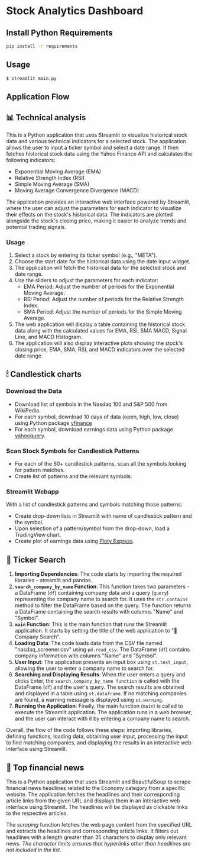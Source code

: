 # Stock Analytics Dashboard

## Install Python Requirements

```bash
pip install -r requirements
```

## Usage

```bash
$ streamlit main.py
```

## Application Flow

## 📊 Technical analysis

This is a Python application that uses Streamlit to visualize historical stock data and various technical indicators for a selected stock. The application allows the user to input a ticker symbol and select a date range. It then fetches historical stock data using the Yahoo Finance API and calculates the following indicators:

* Exponential Moving Average (EMA)
* Relative Strength Index (RSI)
* Simple Moving Average (SMA)
* Moving Average Convergence Divergence (MACD)

The application provides an interactive web interface powered by Streamlit, where the user can adjust the parameters for each indicator to visualize their effects on the stock's historical data. The indicators are plotted alongside the stock's closing price, making it easier to analyze trends and potential trading signals.

### Usage
1. Select a stock by entering its ticker symbol (e.g., "META").
2. Choose the start date for the historical data using the date input widget.
3. The application will fetch the historical data for the selected stock and date range.
4. Use the sliders to adjust the parameters for each indicator:
    * EMA Period: Adjust the number of periods for the Exponential Moving Average.
    * RSI Period: Adjust the number of periods for the Relative Strength Index.
    * SMA Period: Adjust the number of periods for the Simple Moving Average.
5. The web application will display a table containing the historical stock data along with the calculated values for EMA, RSI, SMA MACD, Signal Line, and MACD Histogram.
6. The application will also display interactive plots showing the stock's closing price, EMA, SMA, RSI, and MACD indicators over the selected date range.


## 🕯 Candlestick charts

### Download the Data

* Download list of symbols in the Nasdaq 100 and S&P 500 from WikiPedia.
* For each symbol, download 10 days of data (open, high, low, close) using Python package [yfinance](https://pypi.org/project/yfinance/)
* For each symbol, download earnings data using Python package [yahooquery](https://yahooquery.dpguthrie.com).

### Scan Stock Symbols for Candlestick Patterns

* For each of the 60+ candlestick patterns, scan all the symbols looking for pattern matches.
* Create list of patterns and the relevant symbols.

### Streamlit Webapp

With a list of candlestick patterns and symbols matching those patterns:

* Create drop-down lists in Streamlit with name of candlestick pattern and the symbol.
* Upon selection of a pattern/symbol from the drop-down, load a TradingView chart.
* Create plot of earnings data using [Ploty Express](https://plotly.com/python/plotly-express/).

## 🔎 Ticker Search

1. **Importing Dependencies**: The code starts by importing the required libraries - streamlit and pandas.
2. **```search_company_by_name``` Function**: This function takes two parameters - a DataFrame (```df```) containing company data and a query (```query```) representing the company name to search for. It uses the ```str.contains``` method to filter the DataFrame based on the query. The function returns a DataFrame containing the search results with columns "Name" and "Symbol".
3. **```main``` Function**: This is the main function that runs the Streamlit application. It starts by setting the title of the web application to "🔎 Company Search".
4. **Loading Data**: The code loads data from the CSV file named "nasdaq_screener.csv" using ```pd.read_csv```. The DataFrame (```df```) contains company information with columns "Name" and "Symbol".
5. **User Input**: The application presents an input box using ```st.text_input```, allowing the user to enter a company name to search for.
6. **Searching and Displaying Results**: When the user enters a query and clicks Enter, the ```search_company_by_name function``` is called with the DataFrame (```df```) and the user's query. The search results are obtained and displayed in a table using ```st.dataframe```. If no matching companies are found, a warning message is displayed using ```st.warning```.
7. **Running the Application**: Finally, the main function (```main```) is called to execute the Streamlit application. The application runs in a web browser, and the user can interact with it by entering a company name to search.

Overall, the flow of the code follows these steps: importing libraries, defining functions, loading data, obtaining user input, processing the input to find matching companies, and displaying the results in an interactive web interface using Streamlit.


## 💸 Top financial news
This is a Python application that uses Streamlit and BeautifulSoup to scrape financial news headlines related to the Economy category from a specific website. The application fetches the headlines and their corresponding article links from the given URL and displays them in an interactive web interface using Streamlit. The headlines will be displayed as clickable links to the respective articles.

The *scraping* function fetches the web page content from the specified URL and extracts the headlines and corresponding article links. It filters out headlines with a length greater than 35 characters to display only relevant news. 
*The character limits ensures that hyperlinks other than headlines are not included in the list.*

